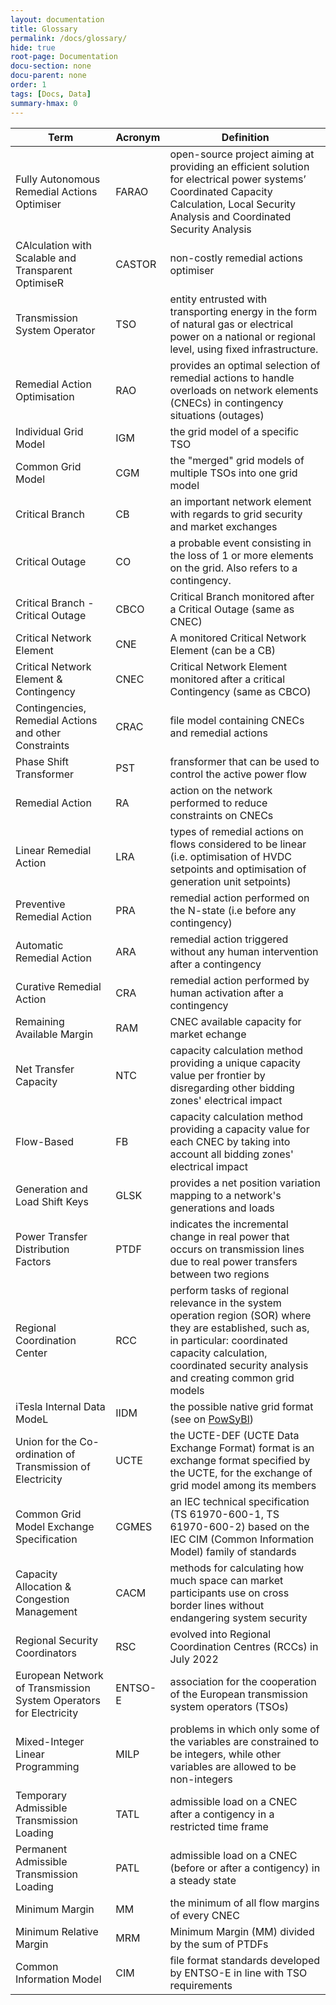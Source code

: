 ```yaml
---
layout: documentation
title: Glossary
permalink: /docs/glossary/
hide: true
root-page: Documentation
docu-section: none
docu-parent: none
order: 1
tags: [Docs, Data]
summary-hmax: 0
---
```


| Term                                                  | Acronym | Definition                                                                                                                                           |
|-------------------------------------------------------|---------|------------------------------------------------------------------------------------------------------------------------------------------------------|
| Fully Autonomous Remedial Actions Optimiser | FARAO | open-source project aiming at providing an efficient solution for electrical power systems’ Coordinated Capacity Calculation, Local Security Analysis and Coordinated Security Analysis |
| CAlculation with Scalable and Transparent OptimiseR | CASTOR | non-costly remedial actions optimiser |
| Transmission System Operator                          | TSO     | entity entrusted with transporting energy in the form of natural gas or electrical power on a national or regional level, using fixed infrastructure. |
| Remedial Action Optimisation                          | RAO     | provides an optimal selection of remedial actions to handle overloads on network elements (CNECs) in contingency situations (outages)                |
| Individual Grid Model                                 | IGM     | the grid model of a specific TSO                                                                                                                     |
| Common Grid Model                                     | CGM     | the "merged" grid models of multiple TSOs into one grid model                                                                                        |
| Critical Branch                                       | CB      | an important network element with regards to grid security and market exchanges                                                                      |
| Critical Outage                                       | CO      | a probable event consisting in the loss of 1 or more elements on the grid. Also refers to a contingency.                                             |
| Critical Branch - Critical Outage                     | CBCO    | Critical Branch monitored after a Critical Outage (same as CNEC)                                                                                     |
| Critical Network Element                              | CNE     | A monitored Critical Network Element (can be a CB)                                                                                                   |
| Critical Network Element & Contingency                | CNEC    | Critical Network Element monitored after a critical Contingency (same as CBCO)                                                                       |
| Contingencies, Remedial Actions and other Constraints | CRAC    | file model containing CNECs and remedial actions                                                                                                     |
| Phase Shift Transformer                               | PST     | fransformer that can be used to control the active power flow                                                                                        |
| Remedial Action                                       | RA      | action on the network performed to reduce constraints on CNECs                                                                                       |
| Linear Remedial Action | LRA | types of remedial actions on flows considered to be linear (i.e. optimisation of HVDC setpoints and optimisation of generation unit setpoints) |
| Preventive Remedial Action                            | PRA     | remedial action performed on the N-state (i.e before any contingency)                                                                                |
| Automatic Remedial Action                             | ARA     | remedial action triggered without any human intervention after a contingency                                                                         |
| Curative Remedial Action                              | CRA     | remedial action performed by human activation after a contingency                                                                                    |
| Remaining Available Margin                            | RAM     | CNEC available capacity for market echange                                                                                                           |
| Net Transfer Capacity                                 | NTC     | capacity calculation method providing a unique capacity value per frontier by disregarding other bidding zones' electrical impact                    |
| Flow-Based                                            | FB      | capacity calculation method providing a capacity value for each CNEC by taking into account all bidding zones' electrical impact                     |
| Generation and Load Shift Keys                        | GLSK    | provides a net position variation mapping to a network's generations and loads                                        |
| Power Transfer Distribution Factors                   | PTDF    | indicates the incremental change in real power that occurs on transmission lines due to real power transfers between two regions                     |
| Regional Coordination Center | RCC | perform tasks of regional relevance in the system operation region (SOR) where they are established, such as, in particular: coordinated capacity calculation, coordinated security analysis and creating common grid models |
| iTesla Internal Data ModeL | IIDM | the possible native grid format (see on [PowSyBl](https://www.powsybl.org/pages/documentation/developer/artifacts.html)) |
| Union for the Co-ordination of Transmission of Electricity | UCTE | the UCTE-DEF (UCTE Data Exchange Format) format is an exchange format specified by the UCTE, for the exchange of grid model among its members |
| Common Grid Model Exchange Specification | CGMES | an IEC technical specification (TS 61970-600-1, TS 61970-600-2) based on the IEC CIM (Common Information Model) family of standards |
| Capacity Allocation & Congestion Management | CACM | methods for calculating how much space can market participants use on cross border lines without endangering system security |
| Regional Security Coordinators | RSC | evolved into Regional Coordination Centres (RCCs) in July 2022 |
| European Network of Transmission System Operators for Electricity | ENTSO-E | association for the cooperation of the European transmission system operators (TSOs) |
| Mixed-Integer Linear Programming | MILP | problems in which only some of the variables are constrained to be integers, while other variables are allowed to be non-integers |
| Temporary Admissible Transmission Loading | TATL | admissible load on a CNEC after a contigency in a restricted time frame |
| Permanent Admissible Transmission Loading | PATL | admissible load on a CNEC (before or after a contigency) in a steady state |
| Minimum Margin | MM | the minimum of all flow margins of every CNEC |
| Minimum Relative Margin | MRM | Minimum Margin (MM) divided by the sum of PTDFs |
| Common Information Model | CIM | file format standards developed by ENTSO-E in line with TSO requirements |
